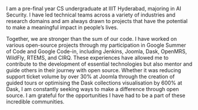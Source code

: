 I am a pre-final year CS undergraduate at IIIT Hyderabad, majoring in AI Security. I have led technical teams across a variety of industries and research domains and am always drawn to projects that have the potential to make a meaningful impact in people’s lives.

Together, we are stronger than the sum of our code. I have worked on various open-source projects through my participation in Google Summer of Code and Google Code-in, including Jenkins, Joomla, Dask, OpenMRS, WildFly, RTEMS, and CIRQ. These experiences have allowed me to contribute to the development of essential technologies but also mentor and guide others in their journey with open source. Whether it was reducing support ticket volume by over 30% at Joomla through the creation of guided tours or optimising the Dask collections visualisation by 600% at Dask, I am constantly seeking ways to make a difference through open source. I am grateful for the opportunities I have had to be a part of these incredible communities.
